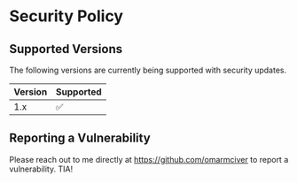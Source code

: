 # Security Policy

## Supported Versions

The following versions are currently being supported with security updates.

| Version | Supported          |
| ------- | ------------------ |
| 1.x     | :white_check_mark: |


## Reporting a Vulnerability

Please reach out to me directly at https://github.com/omarmciver to report a vulnerability. TIA!
